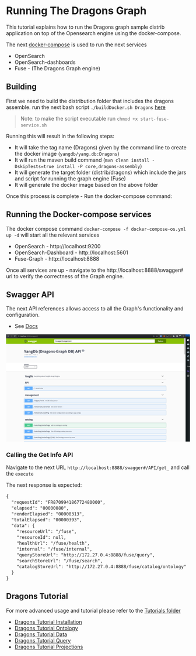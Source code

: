 # Running The Dragons Graph 
This tutorial explains how to run the Dragons graph sample distrib application on top of the Opensearch engine using the docker-compose.

The next [docker-compose](docker-compose-os.yml) is used to run the next services
 - OpenSearch
 - OpenSearch-dashboards
 - Fuse - (The Dragons Graph engine)

## Building
First we need to build the distribution folder that includes the dragons assemble.
run the next bash script `./buildDocker.sh Dragons` [here](runDocker.sh)
> Note: to make the script executable run `chmod +x start-fuse-service.sh`

Running this will result in the following steps:
- It will take the tag name (Dragons) given by the command line to create the docker image (`yangdb/yang.db:Dragons`)
- It will run the maven build command (`mvn clean install -DskipTests=true install -P core,dragons-assembly`)
- It will generate the target folder (distrib/dragons) which include the jars and script for running the graph engine (Fuse)
- It will generate the docker image based on the above folder

Once this process is complete - Run the docker-compose command:

## Running the Docker-compose services
The docker compose command `docker-compose -f docker-compose-os.yml up -d` will start all the relevant services
 - OpenSearch - http://localhost:9200 
 - OpenSearch-Dashboard - http://localhost:5601 
 - Fuse-Graph - http://localhost:8888

Once all services are up - navigate to the http://localhost:8888/swagger# url to verify the correctness of the Graph engine.

## Swagger API
The next API references allows access to all the Graph's functionality and configuration.
 - See [Docs](../docs/info/api.md)

![](../docs/info/img/swagger.png)

### Calling the Get Info API
Navigate to the next URL `http://localhost:8888/swagger#/API/get_` and call the `execute `

The next response is expected:
```json5
{
  "requestId": "FR870994186772480000",
  "elapsed": "00000080",
  "renderElapsed": "00000313",
  "totalElapsed": "00000393",
  "data": {
    "resourceUrl": "/fuse",
    "resourceId": null,
    "healthUrl": "/fuse/health",
    "internal": "/fuse/internal",
    "queryStoreUrl": "http://172.27.0.4:8888/fuse/query",
    "searchStoreUrl": "/fuse/search",
    "catalogStoreUrl": "http://172.27.0.4:8888/fuse/catalog/ontology"
  }
}
```
## Dragons Tutorial
For more advanced usage and tutorial please refer to the [Tutorials folder](../docs/tutorial)
- [Dragons Tutorial Installation](../docs/tutorial/sample/dragons/installation.md)
- [Dragons Tutorial Ontology](../docs/tutorial/sample/dragons/create-ontology.md)
- [Dragons Tutorial Data](../docs/tutorial/sample/dragons/load-data.md)
- [Dragons Tutorial Query](../docs/tutorial/sample/dragons/query-the-data.md)
- [Dragons Tutorial Projections](../docs/tutorial/sample/dragons/projection-and-count.md)